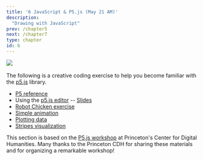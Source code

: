 ```yaml
---
title: '6 JavaScript & P5.js (May 21 AM)'
description:
  "Drawing with JavaScript"
prev: /chapter5
next: /chapter7
type: chapter
id: 6
---
```


<exercise id="1">

![](p5js.svg)  
<br>
The following is a creative coding exercise to help you become familiar with the [p5.js](https://p5js.org/) library.

- [P5 reference](https://p5js.org/reference/)
- Using the [p5.js editor](https://editor.p5js.org/) -- [Slides](https://aatishb.com/stc209/slides.html)
- [Robot Chicken exercise](https://github.com/Princeton-CDH/playingwithdata/raw/master/p5%20playing%20with%20data%20workshop%20handout.pdf)
- [Simple animation](https://editor.p5js.org/slcruz/sketches/b2uP4YSNu)
- [Plotting data](https://editor.p5js.org/slcruz/sketches/005jy4zME)
- [Stripes visualization](https://editor.p5js.org/slcruz/sketches/mCzhpwQ_7)

This section is based on the [P5.js workshop](https://github.com/Princeton-CDH/playingwithdata) at Princeton's Center for Digital Humanities. Many thanks to the Princeton CDH for sharing these materials and for organizing a remarkable workshop!

</exercise>
